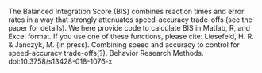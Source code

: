 The Balanced Integration Score (BIS) combines reaction times and error rates in a way that strongly attenuates speed-accuracy trade-offs (see the paper for details).
We here provide code to calculate BIS in Matlab, R, and Excel format.
If you use one of these functions, please cite:
Liesefeld, H. R. & Janczyk, M. (in press). Combining speed and accuracy to control for speed-accuracy trade-offs(?). Behavior Research Methods. doi:10.3758/s13428-018-1076-x
